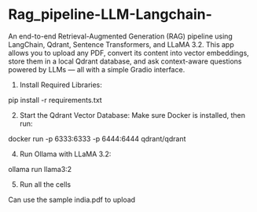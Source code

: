 # Rag_pipeline-LLM-Langchain-
An end-to-end Retrieval-Augmented Generation (RAG) pipeline using LangChain, Qdrant, Sentence Transformers, and LLaMA 3.2. This app allows you to upload any PDF, convert its content into vector embeddings, store them in a local Qdrant database, and ask context-aware questions powered by LLMs — all with a simple Gradio interface.

1.  Install Required Libraries:

pip install -r requirements.txt

2. Start the Qdrant Vector Database:
Make sure Docker is installed, then run:

docker run -p 6333:6333 -p 6444:6444 qdrant/qdrant

4. Run Ollama with LLaMA 3.2:
   
ollama run llama3:2

5. Run all the cells

Can use the sample india.pdf to upload
